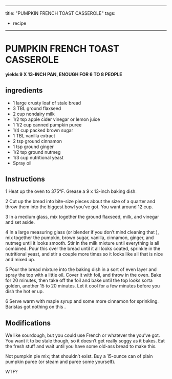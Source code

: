 
---
title: "PUMPKIN FRENCH TOAST CASSEROLE"
tags:
  - recipe
---
# PUMPKIN FRENCH TOAST CASSEROLE



#### yields  9 X 13-INCH PAN, ENOUGH FOR 6 TO 8 PEOPLE


## ingredients
* 1 large crusty loaf of stale bread 
* 3 TBL ground flaxseed 
* 2 cup nondairy milk 
* 1/2 tsp apple cider vinegar or lemon juice 
* 1 1/2 cup canned pumpkin puree 
* 1/4 cup packed brown sugar 
* 1 TBL vanilla extract 
* 2 tsp ground cinnamon 
* 1 tsp ground ginger 
* 1/2 tsp ground nutmeg 
* 1/3 cup nutritional yeast 
* Spray oil 



## Instructions
1 Heat up the oven to 375°F. Grease a 9 x 13-inch baking dish.

2 Cut up the bread into bite-size pieces about the size of a quarter and throw them into the biggest bowl you’ve got. You want around 12 cup.

3 In a medium glass, mix together the ground flaxseed, milk, and vinegar and set aside.

4 In a large measuring glass (or blender if you don’t mind cleaning that   ), mix together the pumpkin, brown sugar, vanilla, cinnamon, ginger, and nutmeg until it looks smooth. Stir in the milk mixture until everything is all combined. Pour this over the bread until it all looks coated, sprinkle in the nutritional yeast, and stir a couple more times so it looks like all that    is nice and mixed up.

5 Pour the bread mixture into the baking dish in a sort of even layer and spray the top with a little oil. Cover it with foil, and throw in the oven. Bake for 20 minutes, then take off the foil and bake until the top looks sorta golden, another 15 to 20 minutes. Let it cool for a few minutes before you dish the hot  er up.

6 Serve warm with maple syrup and some more cinnamon for sprinkling. Baristas got nothing on this   .



## Modifications
We like sourdough, but you could use French or whatever the   you’ve got. You want it to be stale though, so it doesn’t get really  soggy as it bakes. Eat the fresh stuff and wait until you have some old-ass bread to make this.

 Not pumpkin pie mix; that    shouldn’t exist. Buy a 15-ounce can of plain pumpkin puree (or steam and puree some    yourself).

 WTF?




